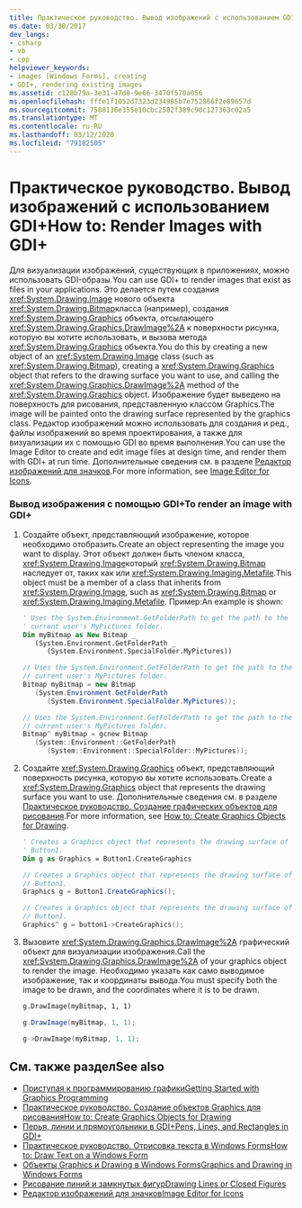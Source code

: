 ```yaml
---
title: Практическое руководство. Вывод изображений с использованием GDI+
ms.date: 03/30/2017
dev_langs:
- csharp
- vb
- cpp
helpviewer_keywords:
- images [Windows Forms], creating
- GDI+, rendering existing images
ms.assetid: c128b79a-3e31-47d8-9e66-3470f570a056
ms.openlocfilehash: fffe1f1052d7323d234985b7e752866f2e89657d
ms.sourcegitcommit: 7588136e355e10cbc2582f389c90c127363c02a5
ms.translationtype: MT
ms.contentlocale: ru-RU
ms.lasthandoff: 03/12/2020
ms.locfileid: "79182505"
---
```

# <a name="how-to-render-images-with-gdi"></a><span data-ttu-id="1c0db-102">Практическое руководство. Вывод изображений с использованием GDI+</span><span class="sxs-lookup"><span data-stu-id="1c0db-102">How to: Render Images with GDI+</span></span>
<span data-ttu-id="1c0db-103">Для визуализации изображений, существующих в приложениях, можно использовать GDI-образы.</span><span class="sxs-lookup"><span data-stu-id="1c0db-103">You can use GDI+ to render images that exist as files in your applications.</span></span> <span data-ttu-id="1c0db-104">Это делается путем создания <xref:System.Drawing.Image> нового объекта <xref:System.Drawing.Bitmap>класса (например), создания <xref:System.Drawing.Graphics> объекта, отсылающего <xref:System.Drawing.Graphics.DrawImage%2A> к поверхности рисунка, которую вы хотите использовать, и вызова метода <xref:System.Drawing.Graphics> объекта.</span><span class="sxs-lookup"><span data-stu-id="1c0db-104">You do this by creating a new object of an <xref:System.Drawing.Image> class (such as <xref:System.Drawing.Bitmap>), creating a <xref:System.Drawing.Graphics> object that refers to the drawing surface you want to use, and calling the <xref:System.Drawing.Graphics.DrawImage%2A> method of the <xref:System.Drawing.Graphics> object.</span></span> <span data-ttu-id="1c0db-105">Изображение будет выведено на поверхность для рисования, представленную классом Graphics.</span><span class="sxs-lookup"><span data-stu-id="1c0db-105">The image will be painted onto the drawing surface represented by the graphics class.</span></span> <span data-ttu-id="1c0db-106">Редактор изображений можно использовать для создания и ред., файлы изображений во время проектирования, а также для визуализации их с помощью GDI во время выполнения.</span><span class="sxs-lookup"><span data-stu-id="1c0db-106">You can use the Image Editor to create and edit image files at design time, and render them with GDI+ at run time.</span></span> <span data-ttu-id="1c0db-107">Дополнительные сведения см. в разделе [Редактор изображений для значков](/cpp/windows/image-editor-for-icons).</span><span class="sxs-lookup"><span data-stu-id="1c0db-107">For more information, see [Image Editor for Icons](/cpp/windows/image-editor-for-icons).</span></span>  
  
### <a name="to-render-an-image-with-gdi"></a><span data-ttu-id="1c0db-108">Вывод изображения с помощью GDI+</span><span class="sxs-lookup"><span data-stu-id="1c0db-108">To render an image with GDI+</span></span>  
  
1. <span data-ttu-id="1c0db-109">Создайте объект, представляющий изображение, которое необходимо отобразить.</span><span class="sxs-lookup"><span data-stu-id="1c0db-109">Create an object representing the image you want to display.</span></span> <span data-ttu-id="1c0db-110">Этот объект должен быть членом класса, <xref:System.Drawing.Image>который <xref:System.Drawing.Bitmap> наследует от, таких как или <xref:System.Drawing.Imaging.Metafile>.</span><span class="sxs-lookup"><span data-stu-id="1c0db-110">This object must be a member of a class that inherits from <xref:System.Drawing.Image>, such as <xref:System.Drawing.Bitmap> or <xref:System.Drawing.Imaging.Metafile>.</span></span> <span data-ttu-id="1c0db-111">Пример:</span><span class="sxs-lookup"><span data-stu-id="1c0db-111">An example is shown:</span></span>  
  
    ```vb  
    ' Uses the System.Environment.GetFolderPath to get the path to the
    ' current user's MyPictures folder.  
    Dim myBitmap as New Bitmap _  
       (System.Environment.GetFolderPath _  
          (System.Environment.SpecialFolder.MyPictures))  
    ```  
  
    ```csharp  
    // Uses the System.Environment.GetFolderPath to get the path to the
    // current user's MyPictures folder.  
    Bitmap myBitmap = new Bitmap  
       (System.Environment.GetFolderPath  
          (System.Environment.SpecialFolder.MyPictures));  
    ```  
  
    ```cpp  
    // Uses the System.Environment.GetFolderPath to get the path to the
    // current user's MyPictures folder.  
    Bitmap^ myBitmap = gcnew Bitmap  
       (System::Environment::GetFolderPath  
          (System::Environment::SpecialFolder::MyPictures));  
    ```  
  
2. <span data-ttu-id="1c0db-112">Создайте <xref:System.Drawing.Graphics> объект, представляющий поверхность рисунка, которую вы хотите использовать.</span><span class="sxs-lookup"><span data-stu-id="1c0db-112">Create a <xref:System.Drawing.Graphics> object that represents the drawing surface you want to use.</span></span> <span data-ttu-id="1c0db-113">Дополнительные сведения см. в разделе [Практическое руководство. Создание графических объектов для рисования](how-to-create-graphics-objects-for-drawing.md).</span><span class="sxs-lookup"><span data-stu-id="1c0db-113">For more information, see [How to: Create Graphics Objects for Drawing](how-to-create-graphics-objects-for-drawing.md).</span></span>  
  
    ```vb  
    ' Creates a Graphics object that represents the drawing surface of
    ' Button1.  
    Dim g as Graphics = Button1.CreateGraphics  
    ```  
  
    ```csharp  
    // Creates a Graphics object that represents the drawing surface of
    // Button1.  
    Graphics g = Button1.CreateGraphics();  
    ```  
  
    ```cpp  
    // Creates a Graphics object that represents the drawing surface of
    // Button1.  
    Graphics^ g = button1->CreateGraphics();  
    ```  
  
3. <span data-ttu-id="1c0db-114">Вызовите <xref:System.Drawing.Graphics.DrawImage%2A> графический объект для визуализации изображения.</span><span class="sxs-lookup"><span data-stu-id="1c0db-114">Call the <xref:System.Drawing.Graphics.DrawImage%2A> of your graphics object to render the image.</span></span> <span data-ttu-id="1c0db-115">Необходимо указать как само выводимое изображение, так и координаты вывода.</span><span class="sxs-lookup"><span data-stu-id="1c0db-115">You must specify both the image to be drawn, and the coordinates where it is to be drawn.</span></span>  
  
    ```vb  
    g.DrawImage(myBitmap, 1, 1)  
    ```  
  
    ```csharp  
    g.DrawImage(myBitmap, 1, 1);  
    ```  
  
    ```cpp  
    g->DrawImage(myBitmap, 1, 1);  
    ```  
  
## <a name="see-also"></a><span data-ttu-id="1c0db-116">См. также раздел</span><span class="sxs-lookup"><span data-stu-id="1c0db-116">See also</span></span>

- [<span data-ttu-id="1c0db-117">Приступая к программированию графики</span><span class="sxs-lookup"><span data-stu-id="1c0db-117">Getting Started with Graphics Programming</span></span>](getting-started-with-graphics-programming.md)
- [<span data-ttu-id="1c0db-118">Практическое руководство. Создание объектов Graphics для рисования</span><span class="sxs-lookup"><span data-stu-id="1c0db-118">How to: Create Graphics Objects for Drawing</span></span>](how-to-create-graphics-objects-for-drawing.md)
- [<span data-ttu-id="1c0db-119">Перья, линии и прямоугольники в GDI+</span><span class="sxs-lookup"><span data-stu-id="1c0db-119">Pens, Lines, and Rectangles in GDI+</span></span>](pens-lines-and-rectangles-in-gdi.md)
- [<span data-ttu-id="1c0db-120">Практическое руководство. Отрисовка текста в Windows Forms</span><span class="sxs-lookup"><span data-stu-id="1c0db-120">How to: Draw Text on a Windows Form</span></span>](how-to-draw-text-on-a-windows-form.md)
- [<span data-ttu-id="1c0db-121">Объекты Graphics и Drawing в Windows Forms</span><span class="sxs-lookup"><span data-stu-id="1c0db-121">Graphics and Drawing in Windows Forms</span></span>](graphics-and-drawing-in-windows-forms.md)
- [<span data-ttu-id="1c0db-122">Рисование линий и замкнутых фигур</span><span class="sxs-lookup"><span data-stu-id="1c0db-122">Drawing Lines or Closed Figures</span></span>](/cpp/windows/drawing-lines-or-closed-figures-image-editor-for-icons)
- [<span data-ttu-id="1c0db-123">Редактор изображений для значков</span><span class="sxs-lookup"><span data-stu-id="1c0db-123">Image Editor for Icons</span></span>](/cpp/windows/image-editor-for-icons)

